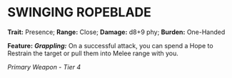 # SWINGING ROPEBLADE

**Trait:** Presence; **Range:** Close; **Damage:** d8+9 phy; **Burden:** One-Handed

**Feature:** ***Grappling:*** On a successful attack, you can spend a Hope to Restrain the target or pull them into Melee range with you.

*Primary Weapon - Tier 4*